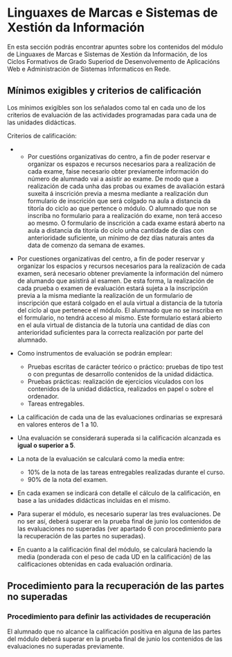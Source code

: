 # Linguaxes de Marcas e Sistemas de Xestión da Información

En esta sección podrás encontrar apuntes sobre los contenidos del módulo de Linguaxes de Marcas e Sistemas de Xestión da Información, de los Ciclos Formativos de Grado Superiod de Desenvolvemento de Aplicacións Web e Administración de Sistemas Informaticos en Rede.

## Mínimos exigibles y criterios de calificación

Los mínimos exigibles son los señalados como tal en cada uno de los criterios de evaluación de las actividades programadas para cada una de las unidades didácticas.

Criterios de calificación:

- - Por cuestións organizativas do centro, a fin de poder reservar e organizar os espazos e recursos necesarios para a realización de cada exame, faise necesario obter previamente información do número de
alumnado vai a asistir ao exame. De modo que a realización de cada unha das probas ou exames de avaliación estará suxeita á inscrición previa a mesma mediante a realización dun formulario de inscrición que
será colgado na aula a distancia da titoría do ciclo ao que pertence o módulo. O alumnado que non se inscriba no formulario para a realización do exame, non terá acceso ao mesmo. O formulario de inscrición a
cada exame estará aberto na aula a distancia da titoría do ciclo unha cantidade de días con anterioridade suficiente, un mínimo de dez días naturais antes da data de comenzo da semana de exames.

- Por cuestiones organizativas del centro, a fin de poder reservar y organizar los espacios y recursos necesarios para la realización de cada examen, será necesario obtener previamente la información del número de alumando que asistirá al esamen. De esta forma, la realización de cada prueba o examen de evaluación estará sujeta a la inscripción previa a la misma mediante la realización de un formulario de inscripción que estará colgado en el aula virtual a distancia de la tutoría del ciclo al que pertenece el módulo. El alumnado que no se inscriba en el formulario, no tendrá acceso al mismo. Este formulario estará abierto en el aula virtual de distancia de la tutoría una cantidad de días con anterioridad suficientes para la correcta realización por parte del alumnado.

- Como instrumentos de evaluación se podrán emplear:
  - Pruebas escritas de carácter teórico o práctico: pruebas de tipo test o con preguntas de desarrollo  contenidos de la unidad didáctica.
  - Pruebas prácticas: realización de ejercicios viculados con los contenidos de la unidad didáctica, realizados en papel o sobre el ordenador.
  - Tareas entregables.
- La calificación de cada una de las evaluaciones ordinarias se expresará en valores enteros de 1 a 10.
- Una evaluación se considerará superada si la calificación alcanzada es **igual o superior a 5**.
- La nota de la evaluación se calculará como la media entre:
  - 10% de la nota de las tareas entregables realizadas durante el curso.
  - 90% de la nota del examen.
- En cada examen se indicará con detalle el cálculo de la calificación, en base a las unidades didácticas incluidas en el mismo.
- Para superar el módulo, es necesario superar las tres evaluaciones. De no ser así, deberá superar en la prueba final de junio los contenidos de las evaluaciones no superadas (ver apartado 6 con procedimiento para la recuperación de las partes no superadas).
- En cuanto a la calificación final del módulo, se calculará haciendo la media (ponderada con el peso de cada UD en la calificación) de las calificaciones obtenidas en cada evaluación ordinaria.

## Procedimiento para la recuperación de las partes no superadas

### Procedimiento para definir las actividades de recuperación

El alumnado que no alcance la calificación positiva en alguna de las partes del módulo deberá superar en la prueba final de junio los contenidos de las evaluaciones no superadas previamente.
